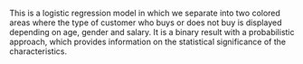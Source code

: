 This is a logistic regression model in which we separate into two colored areas where the type of customer who buys or does not buy is displayed depending on age, gender and salary. It is a binary result with a probabilistic approach, which provides information
on the statistical significance of the
characteristics.
